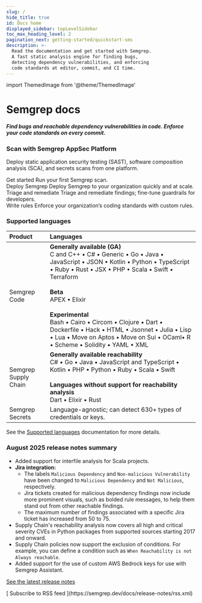 ```yaml
---
slug: /
hide_title: true
id: Docs home
displayed_sidebar: topLevelSidebar
toc_max_heading_level: 2
pagination_next: getting-started/quickstart-sms
description: >-
  Read the documentation and get started with Semgrep.
  A fast static analysis engine for finding bugs,
  detecting dependency vulnerabilities, and enforcing
  code standards at editor, commit, and CI time.
---
```


import ThemedImage from '@theme/ThemedImage'

<!-- vale off -->

<!---
Substitute the "dark:" logo path in case a new dark logo is made.
The code is kept here for easy maintenance.
-->

<div class='logo-index'>
  <a href="https://semgrep.dev">
    <ThemedImage
      alt="Semgrep themed logo"
      height="48px"
      sources={{
        light: ('img/semgrep.svg#no-shadow'),
        dark: ('img/semgrep.svg#no-shadow'),
      }} />
  </a>
  <h1>Semgrep <span style={{color: "#624DEF"}}>docs</span></h1>
</div>

<h5 class='home' style={{margin: '0px 0px 8px 0px'}}>Find bugs and reachable dependency vulnerabilities in code. Enforce your code standards on every&nbsp;commit.</h5>

<h3>Scan with Semgrep AppSec Platform</h3>

<p>Deploy static application security testing (SAST), software composition analysis (SCA), and secrets scans from one&nbsp;platform.</p>

<div class = "col-2-fixed">
  <Card className={'card-50'} link='/getting-started/quickstart-managed-scans'>
    <CardImage cardImageUrl='/img/icon-first-scan.svg' />
    <div class="card__copy">
        <CardHeader>Get started</CardHeader>
        <CardBody>
          Run your first Semgrep scan.<br />
        </CardBody>
    </div>
  </Card>
  <Card className={'card-50'} link='/deployment/core-deployment'>
    <CardImage cardImageUrl='/img/icon-deploy.svg' />
    <div class="card__copy">
        <CardHeader>Deploy Semgrep</CardHeader>
        <CardBody>
          Deploy Semgrep to your organization quickly and at scale.
        </CardBody>
    </div>
  </Card>
  <Card className={'card-50'} link='/semgrep-code/triage-remediation'>
    <CardImage cardImageUrl='/img/icon-triage.svg' />
    <div class="card__copy">
    <CardHeader>Triage and remediate</CardHeader>
    <CardBody>
      Triage and remediate findings; fine-tune guardrails for developers.
    </CardBody>
    </div>
  </Card>
  <Card className={'card-50'} link='/writing-rules/overview'>
    <CardImage cardImageUrl='/img/icon-rules.svg' />
    <div class="card__copy">
    <CardHeader>Write rules</CardHeader>
    <CardBody>
      Enforce your organization’s coding standards with custom rules.
    </CardBody>
    </div>
  </Card>
</div>

<h3>Supported languages</h3>

<!-- *************************************************************************
ARE YOU EDITING THE SUPPORTED LANGUAGES IN ANY WAY? ADDING A FEATURE? ETC?

Don't forget to update:
- table at Semgrep CE vs Semgrep
- the individual language's page
- the supported languages page
*************************************************************************** -->

| Product | Languages |
| :-------  | :------ |
| Semgrep Code      |  **Generally available (GA)**<br />C and C++ • C# • Generic • Go • Java • JavaScript • JSON • Kotlin • Python • TypeScript • Ruby • Rust • JSX • PHP • Scala • Swift • Terraform <br /><br />**Beta**<br />APEX • Elixir<br /><br />**Experimental**<br />Bash • Cairo • Circom • Clojure • Dart • Dockerfile • Hack • HTML • Jsonnet • Julia • Lisp • Lua • Move on Aptos • Move on Sui • OCaml• R • Scheme • Solidity • YAML • XML |
| Semgrep Supply Chain | **Generally available reachability**<br />C# • Go • Java • JavaScript and TypeScript • Kotlin • PHP • Python • Ruby • Scala • Swift <br /><br />**Languages without support for reachability analysis**<br />Dart • Elixir • Rust |
| Semgrep Secrets | Language-agnostic; can detect 630+ types of credentials or keys. |

See the [Supported languages](/supported-languages#language-maturity-summary) documentation for more details.
<!-- Please don't delete the whole Enhance... section, as we may resurrect --> <!--
<h3>Enhance your Semgrep experience</h3>

<div class = "col-3-fixed">
  <Card link='/semgrep-assistant/overview'>
    <div class="card__copy">
    <CardHeader>Semgrep Assistant</CardHeader>
    <CardBody>
      AI for triage, remediation, and institutional memory. 
    </CardBody>
    </div>
  </Card>
  <Card link='/secure-guardrails/secure-guardrails-in-semgrep'>
    <div class="card__copy">
    <CardHeader>Secure guardrails</CardHeader>
    <CardBody>
      Help developers write secure code in their environment.
    </CardBody>
    </div>
  </Card>
  <Card link='/deployment/managed-scanning/overview'>
    <div class="card__copy">
    <CardHeader>Managed Scans</CardHeader>
    <CardBody>
      Onboard thousands of repositories to Semgrep.
    </CardBody>
    </div>
  </Card>
</div>
-->

<h3>August 2025 release notes summary</h3>
<!-- 5-7 bullets across the product suite -->

- Added support for interfile analysis for Scala projects.
- **Jira integration:**
  - The labels `Malicious Dependency` and `Non-malicious Vulnerability` have been changed to `Malicious Dependency` and `Not Malicious`, respectively.
  - Jira tickets created for malicious dependency findings now include more prominent visuals, such as bolded rule messages, to help them stand out from other reachable findings.
  - The maximum number of findings associated with a specific Jira ticket has increased from 50 to 75.
- Supply Chain's reachability analysis now covers all high and critical severity CVEs in Python packages from supported sources starting 2017 and onward.
- Supply Chain policies now support the exclusion of conditions. For example, you can define a condition such as `When Reachability is not Always reachable`.
- Added support for the use of custom AWS Bedrock keys for use with Semgrep Assistant.

[See the latest release notes <i class="fa-solid fa-arrow-right"></i>](/release-notes)

<div style={{textAlign: 'right'}}>[<i class="fa-solid fa-rss"></i> Subscribe to RSS feed ](https://semgrep.dev/docs/release-notes/rss.xml)</div>
